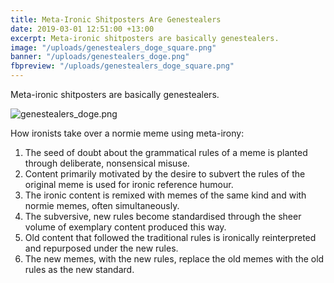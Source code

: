 ```yaml
---
title: Meta-Ironic Shitposters Are Genestealers
date: 2019-03-01 12:51:00 +13:00
excerpt: Meta-ironic shitposters are basically genestealers.
image: "/uploads/genestealers_doge_square.png"
banner: "/uploads/genestealers_doge.png"
fbpreview: "/uploads/genestealers_doge_square.png"
---
```


Meta-ironic shitposters are basically genestealers.

![genestealers_doge.png](/uploads/genestealers_doge.png)

How ironists take over a normie meme using meta-irony: 
1. The seed of doubt about the grammatical rules of a meme is planted through deliberate, nonsensical misuse.
2. Content primarily motivated by the desire to subvert the rules of the original meme is used for ironic reference humour.
3. The ironic content is remixed with memes of the same kind and with normie memes, often simultaneously.
4. The subversive, new rules become standardised through the sheer volume of exemplary content produced this way.
5. Old content that followed the traditional rules is ironically reinterpreted and repurposed under the new rules.
6. The new memes, with the new rules, replace the old memes with the old rules as the new standard.